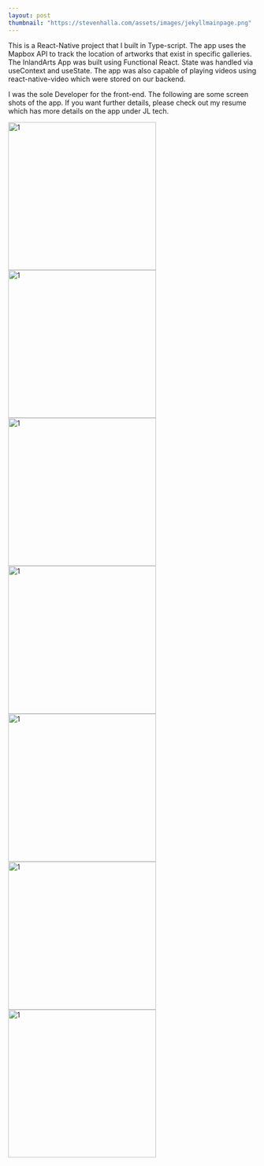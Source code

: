 ```yaml
---
layout: post
thumbnail: "https://stevenhalla.com/assets/images/jekyllmainpage.png"
---
```


This is a React-Native project that I built in Type-script. The app uses the Mapbox API to track the 
location of artworks that exist in specific galleries. The InlandArts App was built using Functional React. State was handled via useContext and useState.
The app was also capable of playing videos using react-native-video which were stored on our backend.

I was the sole Developer for the front-end. The following  are some screen shots of the app. If you want further details, please check out my 
resume which has more details on the app under JL tech.


<img src="/assets/images/inlandarts/IMG-0006.PNG" alt="1" style="width:300px; height:auto;">


<img src="/assets/images/inlandarts/IMG-0020 copy.PNG" alt="1" style="width:300px; height:auto;">

<img src="/assets/images/inlandarts/IMG-0023 copy.PNG" alt="1" style="width:300px; height:auto;">


<img src="/assets/images/inlandarts/IMG-0016.PNG" alt="1" style="width:300px; height:auto;">


<img src="/assets/images/inlandarts/IMG-0019.PNG" alt="1" style="width:300px; height:auto;">




<img src="/assets/images/inlandarts/IMG-0009.PNG" alt="1" style="width:300px; height:auto;">



<img src="/assets/images/inlandarts/IMG-0012.PNG" alt="1" style="width:300px; height:auto;">

